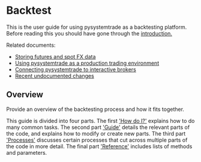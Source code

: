 # Backtest

This is the user guide for using pysystemtrade as a backtesting platform. Before reading this you should have gone through the [introduction.](../../getting_started.md)

Related documents:

- [Storing futures and spot FX data](/docs/data.md)
- [Using pysystemtrade as a production trading environment](/docs/production.md)
- [Connecting pysystemtrade to interactive brokers](/docs/IB.md)
- [Recent undocumented changes](/docs/recent_changes.md)

## Overview

Provide an overview of the backtesting process and how it fits together.


This guide is divided into four parts. The first ['How do I?'](#how_do_i)
explains how to do many common tasks. The second part ['Guide'](#guide) details
the relevant parts of the code, and explains how to modify or create new parts.
The third part ['Processes'](#Processes) discusses certain processes that cut
across multiple parts of the code in more detail. The final part
['Reference'](#reference) includes lists of methods and parameters.